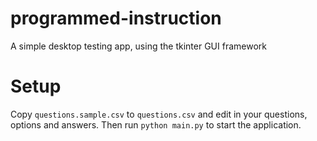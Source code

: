 # programmed-instruction
A simple desktop testing app, using the tkinter GUI framework

# Setup
Copy `questions.sample.csv` to `questions.csv` and edit in your questions, options and answers. Then run `python main.py` to start the application.
